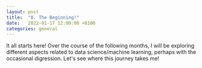 ```yaml
---
layout: post
title:  "0. The Beginning!"
date:   2022-01-17 12:00:00 +0100
categories: general
---
```

It all starts here! Over the course of the following months, I will be exploring different aspects related to data science/machine learning, perhaps with the occasional digression. Let's see where this journey takes me!
